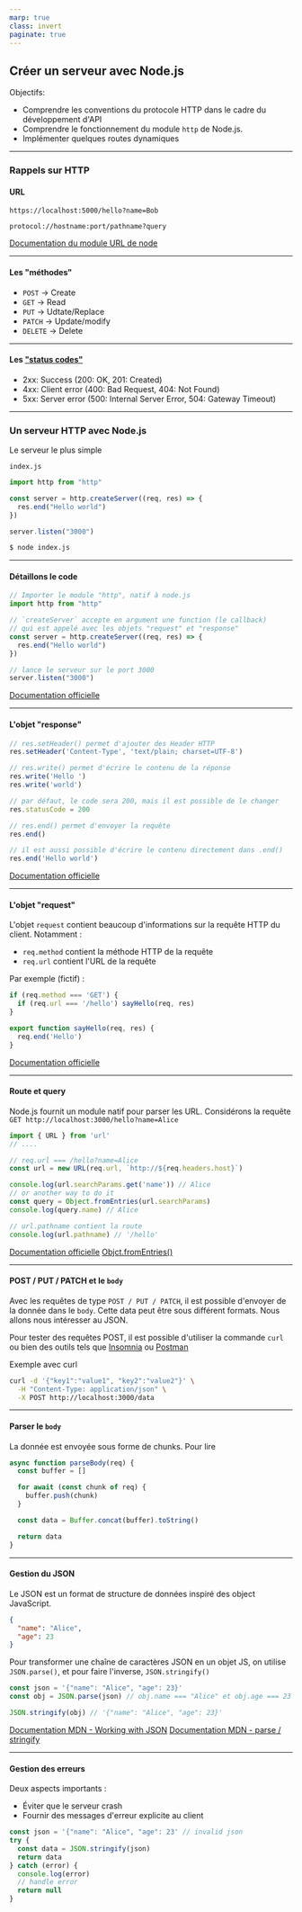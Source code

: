 ```yaml
---
marp: true
class: invert
paginate: true
---
```


## Créer un serveur avec Node.js

Objectifs:
- Comprendre les conventions du protocole HTTP dans le cadre du développement d'API
- Comprendre le fonctionnement du module `http` de Node.js.
- Implémenter quelques routes dynamiques

---

### Rappels sur HTTP

#### URL

`https://localhost:5000/hello?name=Bob`

`protocol://hostname:port/pathname?query`

[Documentation du module URL de node](https://nodejs.org/api/url.html#url_url_strings_and_url_objects)

---
#### Les "méthodes"
- `POST` -> Create
- `GET` -> Read
- `PUT` -> Udtate/Replace
- `PATCH` -> Update/modify
- `DELETE` -> Delete

---

#### Les ["status codes"](https://en.wikipedia.org/wiki/List_of_HTTP_status_codes)
- 2xx: Success (200: OK, 201: Created) 
- 4xx: Client error (400: Bad Request, 404: Not Found)
- 5xx: Server error (500: Internal Server Error, 504: Gateway Timeout)

---

### Un serveur HTTP avec Node.js

Le serveur le plus simple

`index.js`
```js
import http from "http"

const server = http.createServer((req, res) => {
  res.end("Hello world")
})

server.listen("3000")
```

```sh
$ node index.js
```

---

#### Détaillons le code

```js
// Importer le module "http", natif à node.js
import http from "http"

// `createServer` accepte en argument une function (le callback)
// qui est appelé avec les objets "request" et "response"
const server = http.createServer((req, res) => {
  res.end("Hello world")
})

// lance le serveur sur le port 3000
server.listen("3000")
```

[Documentation officielle](https://nodejs.org/dist/latest-v16.x/docs/api/http.html)

---

#### L'objet "response"

```js
// res.setHeader() permet d'ajouter des Header HTTP
res.setHeader('Content-Type', 'text/plain; charset=UTF-8')

// res.write() permet d'écrire le contenu de la réponse
res.write('Hello ')
res.write('world')

// par défaut, le code sera 200, mais il est possible de le changer
res.statusCode = 200

// res.end() permet d'envoyer la requête
res.end()

// il est aussi possible d'écrire le contenu directement dans .end()
res.end('Hello world')
```
[Documentation officielle](https://nodejs.org/dist/latest-v16.x/docs/api/http.html#http_class_http_serverresponse)

---

#### L'objet "request"

L'objet `request` contient beaucoup d'informations sur la requête HTTP du client. Notamment :
- `req.method` contient la méthode HTTP de la requête
- `req.url` contient l'URL de la requête

Par exemple (fictif) :

```js
if (req.method === 'GET') {
  if (req.url === '/hello') sayHello(req, res)
}
```

```js
export function sayHello(req, res) {
  req.end('Hello')
}
```

[Documentation officielle](https://nodejs.org/dist/latest-v16.x/docs/api/http.html#http_class_http_clientrequest)

---

#### Route et query

Node.js fournit un module natif pour parser les URL.
Considérons la requête `GET http://localhost:3000/hello?name=Alice`

```js
import { URL } from 'url'
// ....

// req.url === /hello?name=Alice
const url = new URL(req.url, `http://${req.headers.host}`)

console.log(url.searchParams.get('name')) // Alice
// or another way to do it
const query = Object.fromEntries(url.searchParams)
console.log(query.name) // Alice

// url.pathname contient la route
console.log(url.pathname) // '/hello'
```

[Documentation officielle](https://nodejs.org/api/url.html)
[Objct.fromEntries()](https://developer.mozilla.org/en-US/docs/Web/JavaScript/Reference/Global_Objects/Object/fromEntries)


--- 

#### POST / PUT / PATCH et le `body`

Avec les requêtes de type `POST / PUT / PATCH`, il est possible d'envoyer de la donnée dans le `body`.
Cette data peut être sous différent formats. Nous allons nous intéresser au JSON.

Pour tester des requêtes POST, il est possible d'utiliser la commande `curl` ou bien des outils tels que [Insomnia](https://insomnia.rest/) ou [Postman](https://www.postman.com/)

Exemple avec curl
```sh
curl -d '{"key1":"value1", "key2":"value2"}' \
  -H "Content-Type: application/json" \
  -X POST http://localhost:3000/data
```

--- 

#### Parser le `body`

La donnée est envoyée sous forme de chunks. Pour lire 

```js
async function parseBody(req) {
  const buffer = []

  for await (const chunk of req) {
    buffer.push(chunk)
  }

  const data = Buffer.concat(buffer).toString()

  return data
}
```

---

#### Gestion du JSON

Le JSON est un format de structure de données inspiré des object JavaScript.
```json
{
  "name": "Alice",
  "age": 23
}
```

Pour transformer une chaîne de caractères JSON en un objet JS, on utilise `JSON.parse()`, et pour faire l'inverse, `JSON.stringify()`
```js
const json = '{"name": "Alice", "age": 23}'
const obj = JSON.parse(json) // obj.name === "Alice" et obj.age === 23

JSON.stringify(obj) // '{"name": "Alice", "age": 23}'
```

[Documentation MDN - Working with JSON](https://developer.mozilla.org/en-US/docs/Learn/JavaScript/Objects/JSON)
[Documentation MDN - parse / stringify](https://developer.mozilla.org/en-US/docs/Web/JavaScript/Reference/Global_Objects/JSON#static_methods)

---

#### Gestion des erreurs

Deux aspects importants :
- Éviter que le serveur crash
- Fournir des messages d'erreur explicite au client

```js
const json = '{"name": "Alice", "age": 23' // invalid json
try {
  const data = JSON.stringify(json)
  return data
} catch (error) {
  console.log(error)
  // handle error
  return null
}
```
